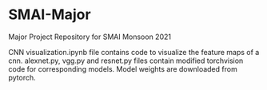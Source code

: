 # SMAI-Major

Major Project Repository for SMAI Monsoon 2021

CNN visualization.ipynb file contains code to visualize the feature maps of a cnn.
alexnet.py, vgg.py and resnet.py files contain modified torchvision code for corresponding models.
Model weights are downloaded from pytorch.
